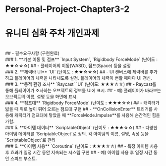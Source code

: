 # Personal-Project-Chapter3-2
 
# 유니티 심화 주차 개인과제
<br/>
## - 필수요구사항 (구현완료)
<br/>
###    1. **기본 이동 및 점프** `Input System`, `Rigidbody ForceMode` (난이도 : ★★☆☆☆)
##      - 플레이어의 이동(WASD), 점프(Space) 등을 설정
<br/>
###    2. **체력바 UI** `UI` (난이도 : ★★☆☆☆)
##      - UI 캔버스에 체력바를 추가하고 플레이어의 체력을 나타내도록 설정. 플레이어의 체력이 변할 때마다 UI 갱신.
<br/>
###   3. **동적 환경 조사** `Raycast` `UI` (난이도: ★★★☆☆)
##      - Raycast를 통해 플레이어가 조사하는 오브젝트의 정보를 UI에 표시.
##      - 예) 플레이어가 바라보는 오브젝트의 이름, 설명 등을 화면에 표시.
<br/>
###    4. **점프대** `Rigidbody ForceMode` (난이도 : ★★★☆☆)
##      - 캐릭터가 밟을 때 위로 높이 튀어 오르는 점프대 구현
##      - **OnCollisionEnter** 트리거를 사용해 캐릭터가 점프대에 닿았을 때 **ForceMode.Impulse**를 사용해 순간적인 힘을 가함.
<br/>
###    5. **아이템 데이터** `ScriptableObject` (난이도 : ★★★☆☆)
##      - 다양한 아이템 데이터를 `ScriptableObject`로 정의. 각 아이템의 이름, 설명, 속성 등을 `ScriptableObject`로 관리
<br/>
###    6. **아이템 사용** `Coroutine` (난이도 : ★★★☆☆)
##      - 특정 아이템 사용 후 효과가 일정 시간 동안 지속되는 시스템 구현
##      - 예) 아이템 사용 후 일정 시간 동안 스피드 부스트.
<br/>
